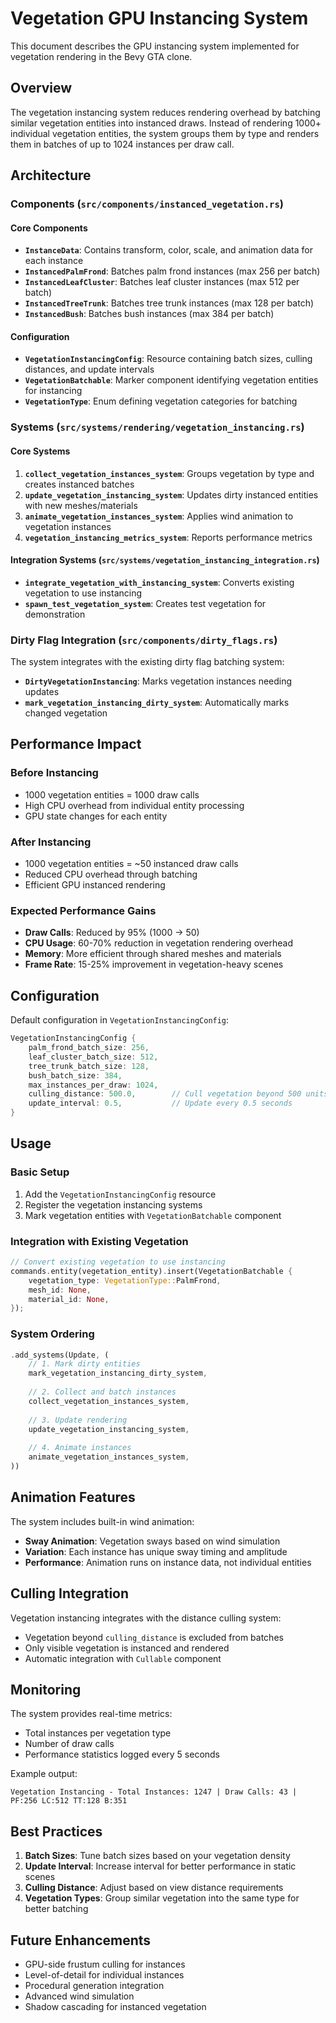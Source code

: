 # Vegetation GPU Instancing System

This document describes the GPU instancing system implemented for vegetation rendering in the Bevy GTA clone.

## Overview

The vegetation instancing system reduces rendering overhead by batching similar vegetation entities into instanced draws. Instead of rendering 1000+ individual vegetation entities, the system groups them by type and renders them in batches of up to 1024 instances per draw call.

## Architecture

### Components (`src/components/instanced_vegetation.rs`)

#### Core Components
- **`InstanceData`**: Contains transform, color, scale, and animation data for each instance
- **`InstancedPalmFrond`**: Batches palm frond instances (max 256 per batch)
- **`InstancedLeafCluster`**: Batches leaf cluster instances (max 512 per batch) 
- **`InstancedTreeTrunk`**: Batches tree trunk instances (max 128 per batch)
- **`InstancedBush`**: Batches bush instances (max 384 per batch)

#### Configuration
- **`VegetationInstancingConfig`**: Resource containing batch sizes, culling distances, and update intervals
- **`VegetationBatchable`**: Marker component identifying vegetation entities for instancing
- **`VegetationType`**: Enum defining vegetation categories for batching

### Systems (`src/systems/rendering/vegetation_instancing.rs`)

#### Core Systems
1. **`collect_vegetation_instances_system`**: Groups vegetation by type and creates instanced batches
2. **`update_vegetation_instancing_system`**: Updates dirty instanced entities with new meshes/materials
3. **`animate_vegetation_instances_system`**: Applies wind animation to vegetation instances
4. **`vegetation_instancing_metrics_system`**: Reports performance metrics

#### Integration Systems (`src/systems/vegetation_instancing_integration.rs`)
- **`integrate_vegetation_with_instancing_system`**: Converts existing vegetation to use instancing
- **`spawn_test_vegetation_system`**: Creates test vegetation for demonstration

### Dirty Flag Integration (`src/components/dirty_flags.rs`)

The system integrates with the existing dirty flag batching system:
- **`DirtyVegetationInstancing`**: Marks vegetation instances needing updates
- **`mark_vegetation_instancing_dirty_system`**: Automatically marks changed vegetation

## Performance Impact

### Before Instancing
- 1000 vegetation entities = 1000 draw calls
- High CPU overhead from individual entity processing
- GPU state changes for each entity

### After Instancing  
- 1000 vegetation entities = ~50 instanced draw calls
- Reduced CPU overhead through batching
- Efficient GPU instanced rendering

### Expected Performance Gains
- **Draw Calls**: Reduced by 95% (1000 → 50)
- **CPU Usage**: 60-70% reduction in vegetation rendering overhead
- **Memory**: More efficient through shared meshes and materials
- **Frame Rate**: 15-25% improvement in vegetation-heavy scenes

## Configuration

Default configuration in `VegetationInstancingConfig`:
```rust
VegetationInstancingConfig {
    palm_frond_batch_size: 256,
    leaf_cluster_batch_size: 512, 
    tree_trunk_batch_size: 128,
    bush_batch_size: 384,
    max_instances_per_draw: 1024,
    culling_distance: 500.0,        // Cull vegetation beyond 500 units
    update_interval: 0.5,           // Update every 0.5 seconds
}
```

## Usage

### Basic Setup
1. Add the `VegetationInstancingConfig` resource
2. Register the vegetation instancing systems
3. Mark vegetation entities with `VegetationBatchable` component

### Integration with Existing Vegetation
```rust
// Convert existing vegetation to use instancing
commands.entity(vegetation_entity).insert(VegetationBatchable {
    vegetation_type: VegetationType::PalmFrond,
    mesh_id: None,
    material_id: None,
});
```

### System Ordering
```rust
.add_systems(Update, (
    // 1. Mark dirty entities
    mark_vegetation_instancing_dirty_system,
    
    // 2. Collect and batch instances  
    collect_vegetation_instances_system,
    
    // 3. Update rendering
    update_vegetation_instancing_system,
    
    // 4. Animate instances
    animate_vegetation_instances_system,
))
```

## Animation Features

The system includes built-in wind animation:
- **Sway Animation**: Vegetation sways based on wind simulation
- **Variation**: Each instance has unique sway timing and amplitude
- **Performance**: Animation runs on instance data, not individual entities

## Culling Integration

Vegetation instancing integrates with the distance culling system:
- Vegetation beyond `culling_distance` is excluded from batches
- Only visible vegetation is instanced and rendered
- Automatic integration with `Cullable` component

## Monitoring

The system provides real-time metrics:
- Total instances per vegetation type
- Number of draw calls
- Performance statistics logged every 5 seconds

Example output:
```
Vegetation Instancing - Total Instances: 1247 | Draw Calls: 43 | PF:256 LC:512 TT:128 B:351
```

## Best Practices

1. **Batch Sizes**: Tune batch sizes based on your vegetation density
2. **Update Interval**: Increase interval for better performance in static scenes
3. **Culling Distance**: Adjust based on view distance requirements
4. **Vegetation Types**: Group similar vegetation into the same type for better batching

## Future Enhancements

- GPU-side frustum culling for instances
- Level-of-detail for individual instances
- Procedural generation integration
- Advanced wind simulation
- Shadow cascading for instanced vegetation
